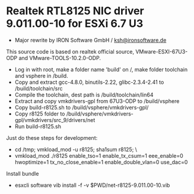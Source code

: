# Realtek RTL8125 NIC driver 9.011.00-10 for ESXi 6.7 U3
* Major rewrite by IRON Software GmbH / ksh@ironsoftware.de

This source code is based on realtek official source, VMware-ESXI-67U3-ODP and VMware-TOOLS-10.2.0-ODP.
- Log in with root, make a folder name 'build' on /, make folder toolchain and vsphere in /build.
- Copy and extract gcc-4.8.0, binutils-2.22, glibc-2.3.4-2.41 to /build/toolchain/src 
- Compile the toolchain, dest path is /build/toolchain/lin64
- Extract and copy vmkdrivers-gpl from 67U3-ODP to /build/vsphere
- Copy build-r8125.sh to /build/vsphere/vmkdrivers-gpl/
- Copy r8125 folder to /build/vsphere/vmkdrivers-gpl/vmkdrivers/src_9/drivers/net
- Run build-r8125.sh

Just do these steps for development:
- cd /tmp; vmkload_mod -u r8125; sha1sum r8125; \
- vmkload_mod ./r8125 enable_tso=1 enable_tx_csum=1 eee_enable=0 hwoptimize=1 tx_no_close_enable=1 enable_double_vlan=0 use_dac=0

Install bundle
- esxcli software vib install -f -v $PWD/net-r8125-9.011.00-10.vib

